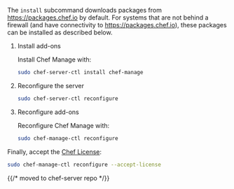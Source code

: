 The `install` subcommand downloads packages from <https://packages.chef.io> by default.
For systems that are not behind a firewall (and have connectivity to <https://packages.chef.io>), these packages can be installed as described below.

1. Install add-ons

   Install Chef Manage with:

   ```bash
   sudo chef-server-ctl install chef-manage
   ```

1. Reconfigure the server

   ```bash
   sudo chef-server-ctl reconfigure
   ```

1. Reconfigure add-ons

   Reconfigure Chef Manage with:

   ```bash
   sudo chef-manage-ctl reconfigure
   ```

Finally, accept the [Chef License](https://docs.chef.io/chef_license/):

```bash
sudo chef-manage-ctl reconfigure --accept-license
```

{{/* moved to chef-server repo */}}
